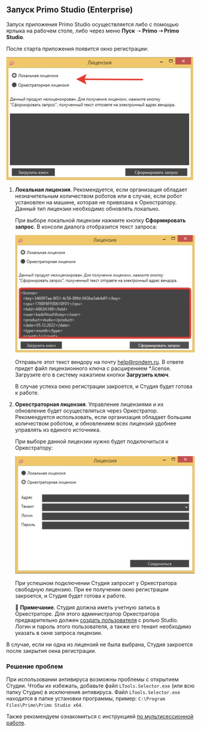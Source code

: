 ## Запуск Primo Studio (Enterprise)

Запуск приложения Primo Studio осуществляется либо с помощью ярлыка на рабочем столе, либо через меню **Пуск** ➝ **Primo ➝ Primo Studio**.

После старта приложения появится окно регистрации:

![](<../../.gitbook/assets/Лицензии в Студии.png>)

1. **Локальная лицензия**. Рекомендуется, если организация обладает незначительным количеством роботов или в случае, если робот установлен на машине, которая не привязана к Оркестратору. Данный тип лицензии необходимо обновлять локально.
  
    При выборе локальной лицензии нажмите кнопку **Сформировать запрос**. В консоли диалога отобразится текст запроса:
    
    ![](<../../.gitbook/assets/текст-лицензии.png>)
    
    Отправьте этот текст вендору на почту [help@rondem.ru](mailto:help@rondem.ru). В ответе придет файл лицензионного ключа с расширением \*.license. Загрузите его в систему нажатием кнопки **Загрузить ключ**. 
    
    В случае успеха окно регистрации закроется, и Студия будет готова к работе. 

2. **Оркестраторная лицензия**. Управление лицензиями и их обновление будет осуществляться через Оркестратор. Рекомендуется использовать, если организация обладает большим количеством роботом, и обновлением всех лицензий удобнее управлять из единого источника.

   При выборе данной лицензии нужно будет подключиться к Оркестратору:
   
   ![](<../../.gitbook/assets/оркестраторная-версия-Студии.png>)
   
   При успешном подключении Студия запросит у Оркестратора свободную лицензию. При ее получении окно регистрации закроется, и Студия будет готова к работе. 
   
   :small_blue_diamond: **Примечание**. Студия должна иметь учетную запись в Оркестраторе. Для этого администратор Оркестратора предварительно должен [создать пользователя](https://docs.primo-rpa.ru/primo-rpa/orchestrator/settings/users/orch-users) с ролью Studio. Логин и пароль этого пользователя, а также его тенант необходимо указать в окне запроса лицензии.

В случае, если ни одна из лицензий не была выбрана, Студия закроется после закрытия окна регистрации. 

### Решение проблем
При использовании антивируса возможны проблемы с открытием Студии. Чтобы их избежать, добавьте файл `LTools.Selector.exe` (или всю папку Студии) в исключения антивируса. Файл `LTools.Selector.exe` находится в папке установки программы, пример: `C:\Program Files\Primo\Primo Studio x64`.

Также рекомендуем ознакомиться с инструкцией [по мультисессионной работе](https://docs.primo-rpa.ru/primo-rpa/primo-studio/settings/multisession).
